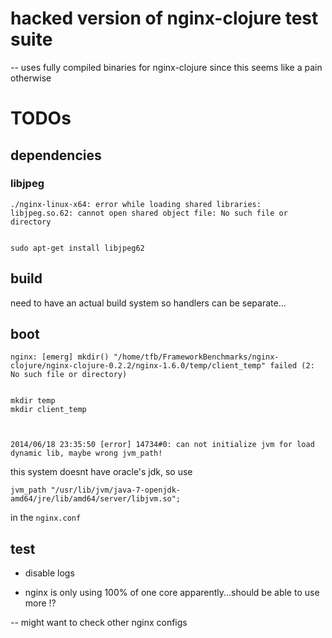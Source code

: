 # hacked version of nginx-clojure test suite


-- uses fully compiled binaries for nginx-clojure since this seems like a pain otherwise







# TODOs



## dependencies


### libjpeg

    ./nginx-linux-x64: error while loading shared libraries: libjpeg.so.62: cannot open shared object file: No such file or directory


    sudo apt-get install libjpeg62


## build

need to have an actual build system so handlers can be separate...


## boot


    nginx: [emerg] mkdir() "/home/tfb/FrameworkBenchmarks/nginx-clojure/nginx-clojure-0.2.2/nginx-1.6.0/temp/client_temp" failed (2: No such file or directory)


    mkdir temp
    mkdir client_temp



    2014/06/18 23:35:50 [error] 14734#0: can not initialize jvm for load dynamic lib, maybe wrong jvm_path!


this system doesnt have oracle's jdk, so use

    jvm_path "/usr/lib/jvm/java-7-openjdk-amd64/jre/lib/amd64/server/libjvm.so";

in the `nginx.conf`



## test

- disable logs


- nginx is only using 100% of one core apparently...should be able to use more !?

-- might want to check other nginx configs



